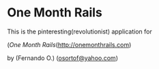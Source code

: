 # One Month Rails 

This is the pinteresting(revolutionist) application for 

(*One Month Rails*(http://onemonthrails.com)

by (Fernando O.) (osortof@yahoo.com)
